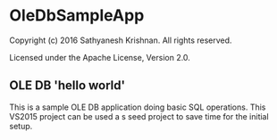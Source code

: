 # OleDbSampleApp
Copyright (c) 2016 Sathyanesh Krishnan. All rights reserved.

Licensed under the Apache License, Version 2.0.

## OLE DB 'hello world'

This is a sample OLE DB application doing basic SQL operations. 
This VS2015 project can be used a s seed project to save time for the initial setup.
